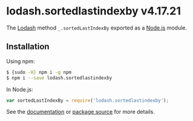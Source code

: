 # lodash.sortedlastindexby v4.17.21

The [Lodash](https://lodash.com/) method `_.sortedLastIndexBy` exported as a [Node.js](https://nodejs.org/) module.

## Installation

Using npm:
```bash
$ {sudo -H} npm i -g npm
$ npm i --save lodash.sortedlastindexby
```

In Node.js:
```js
var sortedLastIndexBy = require('lodash.sortedlastindexby');
```

See the [documentation](https://lodash.com/docs#sortedLastIndexBy) or [package source](https://github.com/lodash/lodash/blob/4.17.21-npm-packages/lodash.sortedlastindexby) for more details.
